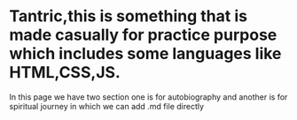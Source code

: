 # Tantric,this is something that is made casually for practice purpose which includes some languages like HTML,CSS,JS.
In this page we have two section one is for autobiography and another is for spiritual journey in which we can add .md file directly 
